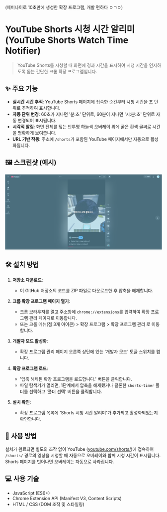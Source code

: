 (제미나이로 10초만에 생성한 확장 프로그램, 개발 편하다 ㅇㄱㅇ)

# YouTube Shorts 시청 시간 알리미 (YouTube Shorts Watch Time Notifier)
> YouTube Shorts를 시청할 때 화면에 경과 시간을 표시하여 시청 시간을 인지하도록 돕는 간단한 크롬 확장 프로그램입니다.

## ✨ 주요 기능

* **실시간 시간 추적**: YouTube Shorts 페이지에 접속한 순간부터 시청 시간을 초 단위로 추적하여 표시합니다.
* **자동 단위 변경**: 60초가 지나면 '분:초' 단위로, 60분이 지나면 '시:분:초' 단위로 자동 변경되어 표시됩니다.
* **시각적 알림**: 화면 전체를 덮는 반투명 하늘색 오버레이 위에 굵은 흰색 글씨로 시간을 명확하게 보여줍니다.
* **URL 기반 작동**: 주소에 `/shorts`가 포함된 YouTube 페이지에서만 자동으로 활성화됩니다.

## 🖼️ 스크린샷 (예시)

![Shorts 시청 시간 알리미 스크린샷](./preview.png)

## 🛠️ 설치 방법

1.  **저장소 다운로드**:
    * 이 GitHub 저장소의 코드를 ZIP 파일로 다운로드한 후 압축을 해제합니다.

2.  **크롬 확장 프로그램 페이지 열기**:
    * 크롬 브라우저를 열고 주소창에 `chrome://extensions`를 입력하여 확장 프로그램 관리 페이지로 이동합니다.
    * 또는 크롬 메뉴(점 3개 아이콘) > 확장 프로그램 > 확장 프로그램 관리 로 이동합니다.

3.  **개발자 모드 활성화**:
    * 확장 프로그램 관리 페이지 오른쪽 상단에 있는 '개발자 모드' 토글 스위치를 켭니다.

4.  **확장 프로그램 로드**:
    * '압축 해제된 확장 프로그램을 로드합니다.' 버튼을 클릭합니다.
    * 파일 탐색기가 열리면, 1단계에서 압축을 해제했거나 클론한 `shorts-timer` 폴더를 선택하고 '폴더 선택' 버튼을 클릭합니다.

5.  **설치 확인**:
    * 확장 프로그램 목록에 'Shorts 시청 시간 알리미'가 추가되고 활성화되었는지 확인합니다.

## 🚀 사용 방법

설치가 완료되면 별도의 조작 없이 YouTube ([youtube.com/shorts/](youtube.com/shorts/))에 접속하여 `/shorts/` 경로의 영상을 시청할 때 자동으로 오버레이와 함께 시청 시간이 표시됩니다. Shorts 페이지를 벗어나면 오버레이는 자동으로 사라집니다.

## 💻 사용 기술

* JavaScript (ES6+)
* Chrome Extension API (Manifest V3, Content Scripts)
* HTML / CSS (DOM 조작 및 스타일링)
